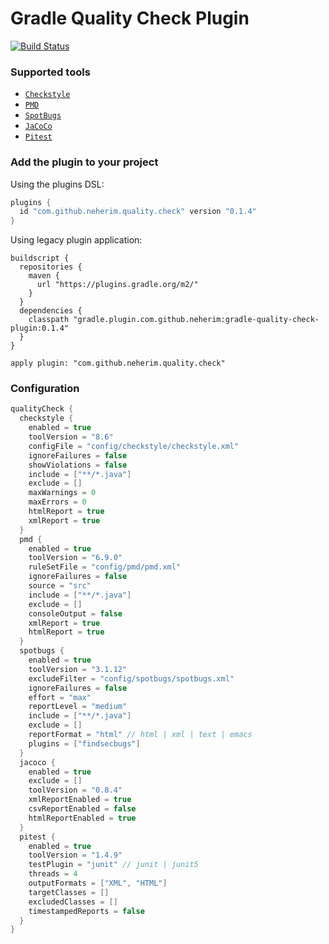 # Gradle Quality Check Plugin
[![Build Status](https://travis-ci.com/neherim/gradle-quality-check-plugin.svg?branch=master)](https://travis-ci.com/neherim/gradle-quality-check-plugin)

### Supported tools

 * [`Checkstyle`](https://docs.gradle.org/current/userguide/checkstyle_plugin.html)
 * [`PMD`](https://docs.gradle.org/current/userguide/pmd_plugin.html)
 * [`SpotBugs`](https://plugins.gradle.org/plugin/com.github.spotbugs)
 * [`JaCoCo`](https://docs.gradle.org/current/userguide/jacoco_plugin.html)
 * [`Pitest`](https://plugins.gradle.org/plugin/info.solidsoft.pitest)
 
### Add the plugin to your project
Using the plugins DSL:
```groovy
plugins {
  id "com.github.neherim.quality.check" version "0.1.4"
}
```

Using legacy plugin application:
```
buildscript {
  repositories {
    maven {
      url "https://plugins.gradle.org/m2/"
    }
  }
  dependencies {
    classpath "gradle.plugin.com.github.neherim:gradle-quality-check-plugin:0.1.4"
  }
}

apply plugin: "com.github.neherim.quality.check"
```

### Configuration
```groovy
qualityCheck {
  checkstyle {
    enabled = true
    toolVersion = "8.6"
    configFile = "config/checkstyle/checkstyle.xml"
    ignoreFailures = false
    showViolations = false
    include = ["**/*.java"]
    exclude = []
    maxWarnings = 0
    maxErrors = 0
    htmlReport = true
    xmlReport = true
  }
  pmd {
    enabled = true
    toolVersion = "6.9.0"
    ruleSetFile = "config/pmd/pmd.xml"
    ignoreFailures = false
    source = "src"
    include = ["**/*.java"]
    exclude = []
    consoleOutput = false
    xmlReport = true
    htmlReport = true
  }
  spotbugs {
    enabled = true
    toolVersion = "3.1.12"
    excludeFilter = "config/spotbugs/spotbugs.xml"
    ignoreFailures = false
    effort = "max"
    reportLevel = "medium"
    include = ["**/*.java"]
    exclude = []
    reportFormat = "html" // html | xml | text | emacs
    plugins = ["findsecbugs"]
  }
  jacoco {
    enabled = true
    exclude = []
    toolVersion = "0.8.4"
    xmlReportEnabled = true
    csvReportEnabled = false
    htmlReportEnabled = true
  }
  pitest {
    enabled = true
    toolVersion = "1.4.9"
    testPlugin = "junit" // junit | junit5 
    threads = 4
    outputFormats = ["XML", "HTML"]
    targetClasses = []
    excludedClasses = []
    timestampedReports = false
  }
}
```
